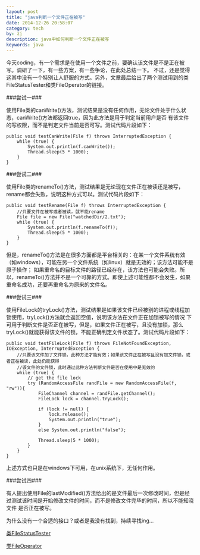 ```yaml
---
layout: post
title: "java判断一个文件正在被写"
date: 2014-12-26 20:58:07
category: tech
by: zj
description: java中如何判断一个文件正在被写
keywords: java
---
```

今天coding，有一个需求是在使用一个文件之前，要确认该文件是不是正在被写。调研了一下，有一些方案，有一些争论，在此处总结一下。
不过，还是觉得这其中没有一个特别让人舒服的方式。另外，文章最后给出了两个测试用到的类FileStatusTester和类FileOperator的链接。

###尝试一###

使用File类的canWrite()方法，测试结果是没有任何作用，无论文件处于什么状态，canWrite()方法都返回true，因为此方法是用于判定当前用户是否
有该文件的写权限，而不是判定文件当前是否可写。测试代码片段如下：

	public void testCanWrite(File f) throws InterruptedException {
		while (true) {
			System.out.println(f.canWrite());
			Thread.sleep(5 * 1000);
		}
	}

###尝试二###

使用File类的renameTo()方法，测试结果是无论现在文件正在被读还是被写，rename都会失败，说明这种方式可以。测试代码片段如下：

	public void testRename(File f) throws InterruptedException {
		//只要文件在被写或者被读，就不能rename
		File file = new File("watchedDir/2.txt");
		while (true) {
			System.out.println(f.renameTo(f));
			Thread.sleep(5 * 1000);
		}
	}

但是，renameTo()方法是在很多方面都是平台相关的：在某一个文件系统有效（如windows），可能在另一个文件系统（如linux）就是无效的；该方法可能不是原子操作；
如果重命名的目标文件的路径已经存在，该方法也可能会失败。所以，renameTo()方法并不是一个可靠的方式。即使上述可能性都不会发生，如果
重命名成功，还要再重命名为原来的文件名。
	
###尝试三###

使用FileLock的tryLock()方法，测试结果是如果该文件已经被别的进程或线程加锁使用，tryLock()方法就会返回空值，说明该方法在文件正在加锁被写的情况
下可用于判断文件是否正在被写，但是，如果文件正在被写，且没有加锁，那么tryLock()就能获得该文件的锁，不能正确判定文件状态了。测试代码片段如下：

	public void testFileLock(File f) throws FileNotFoundException, IOException, InterruptedException {
		//只要该文件加了文件锁，此种方法才能有效；如果该文件正在被写且没有加文件锁，或者正在被读，此处仍能获得
		//该文件的文件锁，此时通过此种方法判断文件是否在使用中是无效的
		while (true) {
			// get the file lock
			try (RandomAccessFile randFile = new RandomAccessFile(f, "rw")){
				FileChannel channel = randFile.getChannel();
				FileLock lock = channel.tryLock();

				if (lock != null) {
					lock.release();
					System.out.println("true");
				}
				else System.out.println("false");
				
				Thread.sleep(5 * 1000);
			} 
		}
	}
	
上述方式也只是在windows下可用，在unix系统下，无任何作用。
	
###尝试四###

有人提出使用File的lastModified()方法给出的是文件最后一次修改时间，但是经过测试该时间是开始修改文件的时间，而不是修改文件完毕的时间，所以不能知晓文件
是否正在被写。
	
为什么没有一个合适的接口？或者是我没有找到，持续寻找ing...

[类FileStatusTester][link1]

[类FileOperator][link2]

[link1]:https://github.com/vivianforzj/HistoricalMakeProgress/blob/master/Testers/src/main/java/filestatus/FileStatusTester.java "类FileStatusTester"
[link2]:https://github.com/vivianforzj/HistoricalMakeProgress/blob/master/Testers/src/main/java/filestatus/FileOperator.java "类FileOperator"